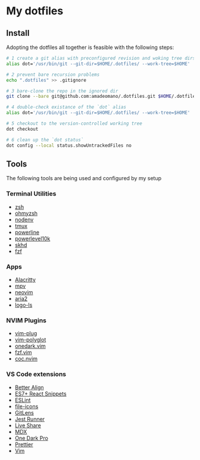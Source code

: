 # My dotfiles

## Install

Adopting the dotfiles all together is feasible with the following steps:

```sh
# 1 create a git alias with preconfigured revision and woking tree dirs
alias dot='/usr/bin/git --git-dir=$HOME/.dotfiles/ --work-tree=$HOME'

# 2 prevent bare recursion problems
echo ".dotfiles" >> .gitignore

# 3 bare-clone the repo in the ignored dir
git clone --bare git@github.com:amadeomano/.dotfiles.git $HOME/.dotfiles

# 4 double-check existance of the `dot` alias
alias dot='/usr/bin/git --git-dir=$HOME/.dotfiles/ --work-tree=$HOME'

# 5 checkout to the version-controlled working tree
dot checkout

# 6 clean up the `dot status`
dot config --local status.showUntrackedFiles no
```

## Tools

The following tools are being used and configured by my setup

### Terminal Utilities

* [zsh](https://formulae.brew.sh/formula/zsh)
* [ohmyzsh](https://github.com/ohmyzsh/ohmyzsh#custom-directory)
* [nodenv](https://formulae.brew.sh/formula/nodenv)
* [tmux](https://formulae.brew.sh/formula/tmux)
* [powerline](https://powerline.readthedocs.io/en/latest/installation.html#pip-installation)
* [powerlevel10k](https://github.com/romkatv/powerlevel10k#oh-my-zsh)
* [skhd](https://github.com/koekeishiya/skhd#install)
* [fzf](https://github.com/junegunn/fzf)

### Apps

* [Alacritty](https://github.com/alacritty/alacritty#installation)
* [mpv](https://formulae.brew.sh/formula/mpv)
* [neovim](https://formulae.brew.sh/formula/neovim)
* [aria2](https://formulae.brew.sh/formula/aria2)
* [logo-ls](https://github.com/Yash-Handa/logo-ls#macos-darwin)

### NVIM Plugins

* [vim-plug](https://github.com/junegunn/vim-plug)
* [vim-polyglot](https://github.com/sheerun/vim-polyglot)
* [onedark.vim](https://github.com/joshdick/onedark.vim)
* [fzf.vim](https://github.com/junegunn/fzf.vim)
* [coc.nvim](https://github.com/neoclide/coc.nvim)

### VS Code extensions

* [Better Align](https://marketplace.visualstudio.com/items?itemName=wwm.better-align)
* [ES7+ React Snippets](https://marketplace.visualstudio.com/items?itemName=dsznajder.es7-react-js-snippets)
* [ESLint](https://marketplace.visualstudio.com/items?itemName=dbaeumer.vscode-eslint)
* [file-icons](https://marketplace.visualstudio.com/items?itemName=file-icons.file-icons)
* [GitLens](https://marketplace.visualstudio.com/items?itemName=eamodio.gitlens)
* [Jest Runner](https://marketplace.visualstudio.com/items?itemName=firsttris.vscode-jest-runner)
* [Live Share](https://marketplace.visualstudio.com/items?itemName=MS-vsliveshare.vsliveshare)
* [MDX](https://marketplace.visualstudio.com/items?itemName=silvenon.mdx)
* [One Dark Pro](https://marketplace.visualstudio.com/items?itemName=zhuangtongfa.Material-theme)
* [Prettier](https://marketplace.visualstudio.com/items?itemName=esbenp.prettier-vscode)
* [Vim](https://marketplace.visualstudio.com/items?itemName=vscodevim.vim)
